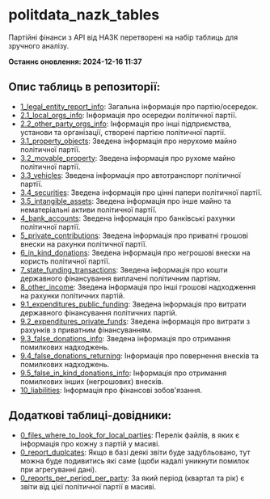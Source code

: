 # politdata_nazk_tables
Партійні фінанси з АРІ від НАЗК перетворені на набір таблиць для зручного аналізу.

**Останнє оновлення: 2024-12-16 11:37**

## Опис таблиць в репозиторії:
- [1_legal_entity_report_info](https://github.com/texty/politdata_nazk_tables/raw/main/data/excel_tables/1_legal_entity_report_info.xlsx): Загальна інформація про партію/осередок.
- [2.1_local_orgs_info](https://github.com/texty/politdata_nazk_tables/raw/main/data/excel_tables/2.1_local_orgs_info.xlsx): Інформація про осередки політичної партії.
- [2.2_other_party_orgs_info](https://github.com/texty/politdata_nazk_tables/raw/main/data/excel_tables/2.2_other_party_orgs_info.xlsx): Інформація про інші підприємства, установи та організації, створені партією політичної партії.
- [3.1_property_objects](https://github.com/texty/politdata_nazk_tables/raw/main/data/excel_tables/3.1_property_objects.xlsx): Зведена інформація про нерухоме майно політичної партії.
- [3.2_movable_property](https://github.com/texty/politdata_nazk_tables/raw/main/data/excel_tables/3.2_movable_property.xlsx): Зведена інформація про рухоме майно політичної партії.
- [3.3_vehicles](https://github.com/texty/politdata_nazk_tables/raw/main/data/excel_tables/3.3_vehicles.xlsx): Зведена інформація про автотранспорт політичної партії.
- [3.4_securities](https://github.com/texty/politdata_nazk_tables/raw/main/data/excel_tables/3.4_securities.xlsx): Зведена інформація про цінні папери політичної партії.
- [3.5_intangible_assets](https://github.com/texty/politdata_nazk_tables/raw/main/data/excel_tables/3.5_intangible_assets.xlsx): Зведена інформація про інше майно та нематеріальні активи політичної партії.
- [4_bank_accounts](https://github.com/texty/politdata_nazk_tables/raw/main/data/excel_tables/4_bank_accounts.xlsx): Зведена інформація про банківські рахунки політичної партії.
- [5_private_contributions](https://github.com/texty/politdata_nazk_tables/raw/main/data/excel_tables/5_private_contributions.xlsx): Зведена інформація про приватні грошові внески на рахунки політичної партії.
- [6_in_kind_donations](https://github.com/texty/politdata_nazk_tables/raw/main/data/excel_tables/6_in_kind_donations.xlsx): Зведена інформація про негрошові внески на користь політичної партії.
- [7_state_funding_transactions](https://github.com/texty/politdata_nazk_tables/raw/main/data/excel_tables/7_state_funding_transactions.xlsx): Зведена інформація про кошти державного фінансування виплачені політичним партіям.
- [8_other_income](https://github.com/texty/politdata_nazk_tables/raw/main/data/excel_tables/8_other_income.xlsx): Зведена інформація про інші грошові надходження на рахунки політичних партій.
- [9.1_expenditures_public_funding](https://github.com/texty/politdata_nazk_tables/raw/main/data/excel_tables/9.1_expenditures_public_funding.xlsx): Зведена інформація про витрати державного фінансування політичних партій.
- [9.2_expenditures_private_funds](https://github.com/texty/politdata_nazk_tables/raw/main/data/excel_tables/9.2_expenditures_private_funds.xlsx): Зведена інформація про витрати з рахунків з приватним фінансуванням.
- [9.3_false_donations_info](https://github.com/texty/politdata_nazk_tables/raw/main/data/excel_tables/9.3_false_donations_info.xlsx): Зведена інформація про отримання помилкових надходжень.
- [9.4_false_donations_returning](https://github.com/texty/politdata_nazk_tables/raw/main/data/excel_tables/9.4_false_donations_returning.xlsx): Інформація про повернення внесків та помилкових надходжень.
- [9.5_false_in_kind_donations_info](https://github.com/texty/politdata_nazk_tables/raw/main/data/excel_tables/9.5_false_in_kind_donations_info.xlsx): Інформація про отримання помилкових інших (негрошових) внесків.
- [10_liabilities](https://github.com/texty/politdata_nazk_tables/raw/main/data/excel_tables/10_liabilities.xlsx): Інформація про фінансові зобов'язання.

## Додаткові таблиці-довідники:
- [0_files_where_to_look_for_local_parties](https://github.com/texty/politdata_nazk_tables/raw/main/data/excel_tables/0_files_where_to_look_for_local_parties.xlsx): Перелік файлів, в яких є інформація про кожну з партій у масиві.
- [0_report_duplcates](https://github.com/texty/politdata_nazk_tables/raw/main/data/excel_tables/0_report_duplcates.xlsx): Якщо в базі деякі звіти буде задубльовано, тут можна буде подивитись які саме (щоби надалі уникнути помилок при агрегуванні дані).
- [0_reports_per_period_per_party](https://github.com/texty/politdata_nazk_tables/raw/main/data/excel_tables/0_reports_per_period_per_party.xlsx): За який період (квартал та рік) є звіти від цієї політичної партії в масиві.
